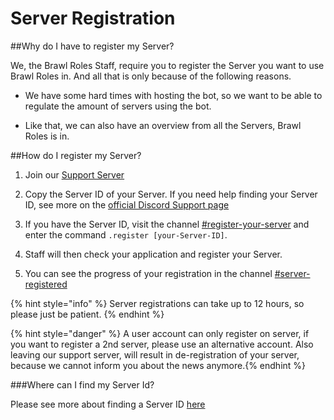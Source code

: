 # Server Registration

##Why do I have to register my Server?

We, the Brawl Roles Staff, require you to register the Server you want to use Brawl Roles in. And all that is only because of the following reasons.

* We have some hard times with hosting the bot, so we want to be able to regulate the amount of servers using the bot.

* Like that, we can also have an overview from all the Servers, Brawl Roles is in.

##How do I register my Server?

1. Join our [Support Server](https://discord.gg/ucScGNU)

2. Copy the Server ID of your Server. If you need help finding your Server ID, see more on the [official Discord Support page](https://support.discord.com/hc/en-us/articles/206346498-Where-can-I-find-my-User-Server-Message-ID-)

3. If you have the Server ID, visit the channel [#register-your-server](https://discord.com/channels/632935044935188510/723308769290879137) and enter the command ``.register [your-Server-ID]``.

4. Staff will then check your application and register your Server.

5. You can see the progress of your registration in the channel [#server-registered](https://discord.com/channels/632935044935188510/719274112773652490)

{% hint style="info" %}
Server registrations can take up to 12 hours, so please just be patient.
{% endhint %}

{% hint style="danger" %}
A user account can only register on server, if you want to register a 2nd server, please use an alternative account. Also leaving our support server, will result in de-registration of your server, because we cannot inform you about the news anymore.{% endhint %}

###Where can I find my Server Id?

Please see more about finding a Server ID [here](https://support.discord.com/hc/en-us/articles/206346498-Where-can-I-find-my-User-Server-Message-ID-)
